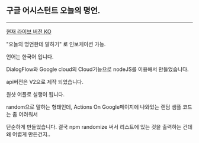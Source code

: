 ## 구글 어시스턴트 오늘의 명언.
***

[현재 라이브 버전 KO ](https://assistant.google.com/services/a/uid/000000a94215c43e?hl=ko)

"오늘의 명언한테 말하기" 로 인보케이션 가능.

언어는 한국어 입니다.

DialogFlow와 Google cloud의 Cloud기능으로 nodeJS를 이용해서 만들었습니다.

api버전은 V2으로 제작 되었습니다.

원샷 어플로 실행이 됩니다.

random으로 말하는 형태인데, Actions On Google페이지에 나와있는 랜덤 샘플 코드는 좀 어려워서

단순하게 만들었습니다. 결국 npm randomize 써서 리스트에 있는 것을 출력하는 건데 왜 어렵게 만든건지..

